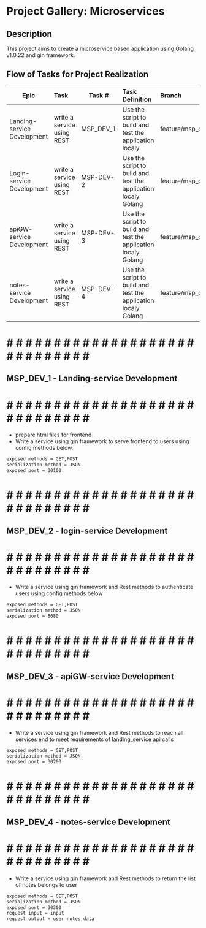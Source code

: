 # Project Gallery: Microservices 
## Description

This project aims to create a microservice based application using Golang v1.0.22 and gin framework. 


## Flow of Tasks for Project Realization
| Epic | Task  | Task #  | Task Definition   | Branch  |
| ---   | :---  | ---                  | :---              | :---    |
| Landing-service Development  | write a service using REST  | MSP_DEV_1 | Use the script to build and test the application localy  | feature/msp_dev_1 |
| Login-service Development  | write a service using REST  | MSP-DEV-2 | Use the script to build and test the application localy Golang  | feature/msp_dev_2 |
| apiGW-service Development  | write a service using REST  | MSP-DEV-3 | Use the script to build and test the application localy Golang  | feature/msp_dev_3 |
| notes-service Development  | write a service using REST  | MSP-DEV-4 | Use the script to build and test the application localy Golang  | feature/msp_dev_4 |


# # # # # # # # # # # # # # # # # # # # # # # # # # # # # # #
## MSP_DEV_1 - Landing-service Development
# # # # # # # # # # # # # # # # # # # # # # # # # # # # # # #
* prepare html files for frontend
* Write a service using gin framework to serve frontend to users  using config methods below.


``` bash
exposed methods = GET,POST
serialization method = JSON
exposed port = 30100
```

# # # # # # # # # # # # # # # # # # # # # # # # # # # # # # #
## MSP_DEV_2 - login-service Development
# # # # # # # # # # # # # # # # # # # # # # # # # # # # # # #

* Write a service using gin framework and Rest methods to authenticate users using config methods below

``` bash
exposed methods = GET,POST
serialization method = JSON
exposed port = 8080
```

# # # # # # # # # # # # # # # # # # # # # # # # # # # # # # #
## MSP_DEV_3 - apiGW-service Development
# # # # # # # # # # # # # # # # # # # # # # # # # # # # # # #

* Write a service using gin framework and Rest methods to reach all services end to meet requirements of landing_service api calls 

``` bash
exposed methods = GET,POST
serialization method = JSON
exposed port = 30200
```

# # # # # # # # # # # # # # # # # # # # # # # # # # # # # # #
## MSP_DEV_4 - notes-service Development
# # # # # # # # # # # # # # # # # # # # # # # # # # # # # # #

* Write a service using gin framework and Rest methods to return the list of notes belongs to user 

``` bash
exposed methods = GET,POST
serialization method = JSON
exposed port = 30300
request input = input 
request output = user notes data
```








































